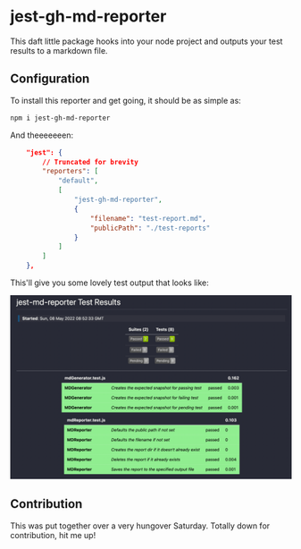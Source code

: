 # jest-gh-md-reporter

This daft little package hooks into your node project and outputs your test results to a markdown file.

## Configuration

To install this reporter and get going, it should be as simple as:

```bash
npm i jest-gh-md-reporter
```

And theeeeeeen:

```json
	"jest": {
        // Truncated for brevity
		"reporters": [
			"default",
			[
				"jest-gh-md-reporter",
				{
					"filename": "test-report.md",
					"publicPath": "./test-reports"
				}
			]
		]
	},
```

This'll give you some lovely test output that looks like:

![This!](./test-report.png)

## Contribution

This was put together over a very hungover Saturday. Totally down for contribution, hit me up!
